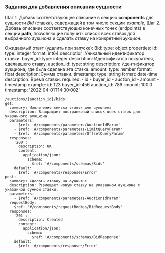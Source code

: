 ### Задания для добавления описания сущности

Шаг 1. Добавь соответствующее описание в секцию **components** для сущности *Bid* (ставка), содержащей в том числе секцию *example*, 
Шаг 2. Добавь описание соответствующих конечных точек (endpoints) в секции **path**, позволяющие получить список всех ставок для выбранного аукциона и сделать ставку на конкретный аукцион.


Ожидаемый ответ (удалить при запуске):
        Bid:
      type: object
      properties:
        id:
          type: integer
          format: int64
          description: Уникальный идентификатор ставки.
        buyer_id:
          type: integer
          description: Идентификатор покупателя, сделавшего ставку.
        auction_id:
          type: string
          description: Идентификатор аукциона, где была сделана эта ставка.
        amount:
          type: number
          format: float
          description: Сумма ставки.
        timestamp:
          type: string
          format: date-time
          description: Время ставки.
      required:
        - id
        - buyer_id
        - auction_id
        - amount
        - timestamp
      example:
        id: 123
        buyer_id: 456
        auction_id: 789
        amount: 100.0
        timestamp: '2022-04-01T14:30:00Z'

    /auctions/{auction_id}/bids:
    get:
      summary: Извлечение списка ставок для аукциона
      description: Возвращает постраничный список всех ставок для указанного аукциона.
      parameters:
        - $ref: '#/components/parameters/AuctionIdParam'
        - $ref: '#/components/parameters/LimitQueryParam'
        - $ref: '#/components/parameters/OffsetQueryParam'
      responses:
        '200':
          description: OK
          content:
            application/json:
              schema:
                $ref: '#/components/schemas/Bids'
        default:
          $ref: '#/components/responses/Error'
    post:
      summary: Сделать ставку на аукционе
      description: Размещает новую ставку на указанном аукционе с указанной суммой ставки.
      parameters:
        - $ref: '#/components/parameters/AuctionIdParam'
      requestBody:
        $ref: '#/components/requestBodies/BidRequestBody'
      responses:
        '201':
          description: Created
          content:
            application/json:
              schema:
                $ref: '#/components/schemas/BidResponse'
        default:
          $ref: '#/components/responses/Error'      
